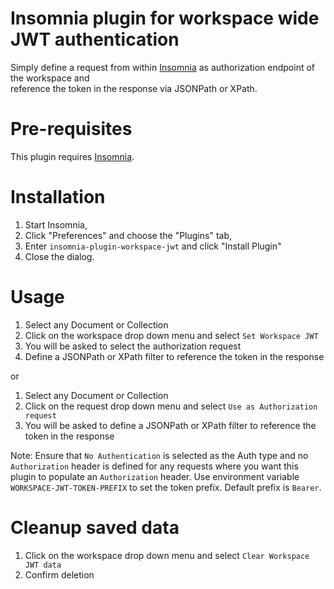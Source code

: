 # Insomnia plugin for workspace wide JWT authentication
Simply define a request from within [Insomnia](https://insomnia.rest/) as authorization endpoint of the workspace and  
reference the token in the response via JSONPath or XPath.

# Pre-requisites
This plugin requires [Insomnia](https://insomnia.rest/).

# Installation
1. Start Insomnia,
2. Click "Preferences" and choose the "Plugins" tab,
3. Enter `insomnia-plugin-workspace-jwt` and click "Install Plugin"
4. Close the dialog.

# Usage
1. Select any Document or Collection
2. Click on the workspace drop down menu and select `Set Workspace JWT`  
3. You will be asked to select the authorization request
4. Define a JSONPath or XPath filter to reference the token in the response

or

1. Select any Document or Collection
2. Click on the request drop down menu and select `Use as Authorization request`
3. You will be asked to define a JSONPath or XPath filter to reference the token in the response

Note: 
Ensure that `No Authentication` is selected as the Auth type and no `Authorization` header is defined for any requests 
where you want this plugin to populate an `Authorization` header. 
Use environment variable `WORKSPACE-JWT-TOKEN-PREFIX` to set the token prefix. Default prefix is `Bearer`. 


# Cleanup saved data
1. Click on the workspace drop down menu and select `Clear Workspace JWT data`
2. Confirm deletion
